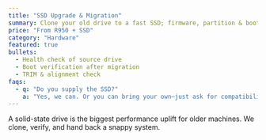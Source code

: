 ```yaml
---
title: "SSD Upgrade & Migration"
summary: Clone your old drive to a fast SSD; firmware, partition & boot sanity checks.
price: "From R950 + SSD"
category: "Hardware"
featured: true
bullets:
  - Health check of source drive
  - Boot verification after migration
  - TRIM & alignment check
faqs:
  - q: "Do you supply the SSD?"
    a: "Yes, we can. Or you can bring your own—just ask for compatibility first."
---
```

A solid-state drive is the biggest performance uplift for older machines. We clone, verify, and hand back a snappy system.
